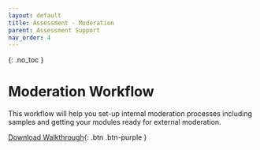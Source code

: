 ```yaml
---
layout: default
title: Assessment - Moderation
parent: Assessment Support
nav_order: 4
---
```


{: .no_toc }

# Moderation Workflow
This workflow will help you set-up internal moderation processes including samples and getting your modules ready for external moderation.

[Download Walkthrough](https://ssu-my.sharepoint.com/:w:/g/personal/martin_reid_solent_ac_uk/ESCfEV0Iia1FuEIJmBE23FsB12bpN2EwPr4TNn80By8FFw?e=hkdtyM){: .btn .btn-purple } 